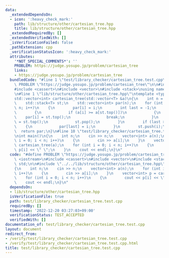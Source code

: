 ```yaml
---
data:
  _extendedDependsOn:
  - icon: ':heavy_check_mark:'
    path: lib/structure/other/cartesian_tree.hpp
    title: lib/structure/other/cartesian_tree.hpp
  _extendedRequiredBy: []
  _extendedVerifiedWith: []
  _isVerificationFailed: false
  _pathExtension: cpp
  _verificationStatusIcon: ':heavy_check_mark:'
  attributes:
    '*NOT_SPECIAL_COMMENTS*': ''
    PROBLEM: https://judge.yosupo.jp/problem/cartesian_tree
    links:
    - https://judge.yosupo.jp/problem/cartesian_tree
  bundledCode: "#line 1 \"test/library_checker/cartesian_tree.test.cpp\"\n#define\
    \ PROBLEM \"https://judge.yosupo.jp/problem/cartesian_tree\"\n\n#include <iostream>\n\
    #include <cassert>\n#include <vector>\n#include <stack>\nusing namespace std;\n\
    \n#line 1 \"lib/structure/other/cartesian_tree.hpp\"\ntemplate <typename T>\n\
    std::vector<int> cartesian_tree(std::vector<T> &a)\n{\n    int n = a.size();\n\
    \    std::stack<T> st;\n    std::vector<int> par(n);\n    for (int i = 0; i <\
    \ n; i++)\n    {\n        par[i] = i;\n        int last = -1;\n        while (st.size())\n\
    \        {\n            if (a[i] >= a[st.top()])\n            {\n            \
    \    par[i] = st.top();\n                break;\n            }\n            last\
    \ = st.top();\n            st.pop();\n        }\n        if (last >= 0)\n    \
    \    {\n            par[last] = i;\n        }\n        st.push(i);\n    }\n  \
    \  return par;\n}\n#line 10 \"test/library_checker/cartesian_tree.test.cpp\"\n\
    \nint main()\n{\n    int n;\n    cin >> n;\n    vector<int> a(n);\n    for (int\
    \ i = 0; i < n; i++)\n    {\n        cin >> a[i];\n    }\n    vector<int> p =\
    \ cartesian_tree(a);\n    for (int i = 0; i < n; i++)\n    {\n        cout <<\
    \ p[i] << \" \";\n    }\n    cout << endl;\n}\n"
  code: "#define PROBLEM \"https://judge.yosupo.jp/problem/cartesian_tree\"\n\n#include\
    \ <iostream>\n#include <cassert>\n#include <vector>\n#include <stack>\nusing namespace\
    \ std;\n\n#include \"../../lib/structure/other/cartesian_tree.hpp\"\n\nint main()\n\
    {\n    int n;\n    cin >> n;\n    vector<int> a(n);\n    for (int i = 0; i < n;\
    \ i++)\n    {\n        cin >> a[i];\n    }\n    vector<int> p = cartesian_tree(a);\n\
    \    for (int i = 0; i < n; i++)\n    {\n        cout << p[i] << \" \";\n    }\n\
    \    cout << endl;\n}\n"
  dependsOn:
  - lib/structure/other/cartesian_tree.hpp
  isVerificationFile: true
  path: test/library_checker/cartesian_tree.test.cpp
  requiredBy: []
  timestamp: '2022-12-20 03:27:03+09:00'
  verificationStatus: TEST_ACCEPTED
  verifiedWith: []
documentation_of: test/library_checker/cartesian_tree.test.cpp
layout: document
redirect_from:
- /verify/test/library_checker/cartesian_tree.test.cpp
- /verify/test/library_checker/cartesian_tree.test.cpp.html
title: test/library_checker/cartesian_tree.test.cpp
---
```

